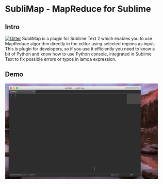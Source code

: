 # SubliMap - MapReduce for Sublime
## Intro

[![Gitter](https://badges.gitter.im/Join%20Chat.svg)](https://gitter.im/mzahor/sublimap?utm_source=badge&utm_medium=badge&utm_campaign=pr-badge&utm_content=badge)
SubliMap is a plugin for Sublime Text 2 which enables you to use MapReduce algorithm directly in the editor using selected regions as input.
This is plugin for developers, so if you use it efficiently you need to know a bit of Python and know how to use Python console, integrated in Sublime Text to fix possible errors or typos in lamda expression.

## Demo
![alt tag](/demo.gif)
